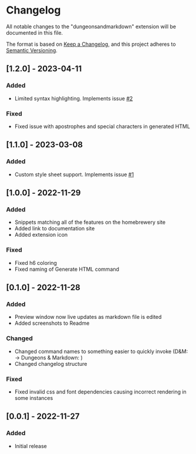 # Changelog
All notable changes to the "dungeonsandmarkdown" extension will be documented in this file.

The format is based on [Keep a Changelog](https://keepachangelog.com/en/1.0.0/),
and this project adheres to [Semantic Versioning](https://semver.org/spec/v2.0.0.html).
## [1.2.0] - 2023-04-11
### Added
- Limited syntax highlighting. Implements issue [#2](https://github.com/Spjak/DungeonsAndMarkdown/issues/2)
### Fixed
- Fixed issue with apostrophes and special characters in generated HTML
## [1.1.0] - 2023-03-08
### Added
- Custom style sheet support. Implements issue [#1](https://github.com/Spjak/DungeonsAndMarkdown/issues/1)
## [1.0.0] - 2022-11-29
### Added
- Snippets matching all of the features on the homebrewery site
- Added link to documentation site
- Added extension icon
### Fixed
- Fixed h6 coloring
- Fixed naming of Generate HTML command
## [0.1.0] - 2022-11-28
### Added
- Preview window now live updates as markdown file is edited
- Added screenshots to Readme
### Changed
- Changed command names to something easier to quickly invoke (D&M: <cmd> -> Dungeons & Markdown: <cmd>)
- Changed changelog structure
### Fixed
- Fixed invalid css and font dependencies causing incorrect rendering in some instances
## [0.0.1] - 2022-11-27
### Added
- Initial release